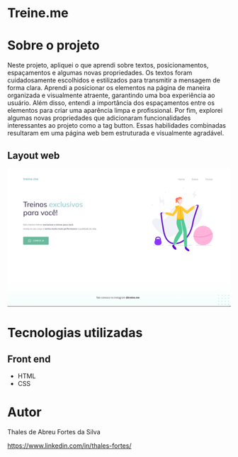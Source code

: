 # Treine.me

# Sobre o projeto

Neste projeto, apliquei o que aprendi sobre textos, posicionamentos, espaçamentos e algumas novas propriedades. Os textos foram cuidadosamente escolhidos e estilizados para transmitir a mensagem de forma clara. Aprendi a posicionar os elementos na página de maneira organizada e visualmente atraente, garantindo uma boa experiência ao usuário. Além disso, entendi a importância dos espaçamentos entre os elementos para criar uma aparência limpa e profissional. Por fim, explorei algumas novas propriedades que adicionaram funcionalidades interessantes ao projeto como a tag button. Essas habilidades combinadas resultaram em uma página web bem estruturada e visualmente agradável.

## Layout web
![Web 1](https://github.com/ThalesFortes/HTML_CSS/blob/main/1_treine.me/images/printPag.png)

# Tecnologias utilizadas

## Front end
- HTML 
- CSS

# Autor

Thales de Abreu Fortes da Silva

https://www.linkedin.com/in/thales-fortes/

